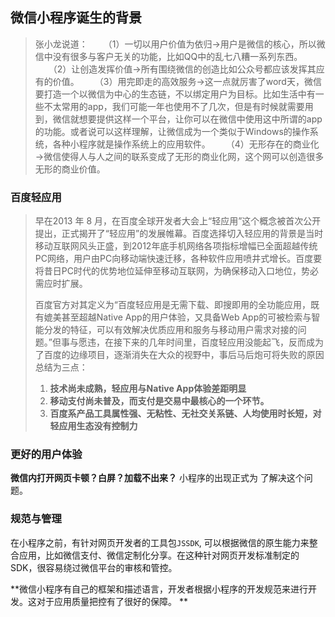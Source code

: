 ## 微信小程序诞生的背景

> 张小龙说道：
　　（1）一切以用户价值为依归→用户是微信的核心，所以微信中没有很多与客户无关的功能，比如QQ中的乱七八糟一系列东西。
　　（2）让创造发挥价值→所有围绕微信的创造比如公众号都应该发挥其应有的价值。
　　（3）用完即走的高效服务→这一点就厉害了word天，微信要打造一个以微信为中心的生态链，不以绑定用户为目标。比如生活中有一些不太常用的app，我们可能一年也使用不了几次，但是有时候就需要用到，微信就想要提供这样一个平台，让你可以在微信中使用这中所谓的app的功能。或者说可以这样理解，让微信成为一个类似于Windows的操作系统，各种小程序就是操作系统上的应用软件。
　　（4）无形存在的商业化→微信使得人与人之间的联系变成了无形的商业化网，这个网可以创造很多无形的商业价值。

### 百度轻应用

> 早在2013 年 8 月，在百度全球开发者大会上“轻应用”这个概念被首次公开提出，正式揭开了“轻应用”的发展帷幕。百度选择切入轻应用的背景是当时移动互联网风头正盛，到2012年底手机网络各项指标增幅已全面超越传统PC网络，用户由PC向移动端快速迁移，各种软件应用喷井式增长。百度要将昔日PC时代的优势地位延伸至移动互联网，为确保移动入口地位，势必需应时扩展。
>
> 百度官方对其定义为“百度轻应用是无需下载、即搜即用的全功能应用，既有媲美甚至超越Native App的用户体验，又具备Web App的可被检索与智能分发的特征，可以有效解决优质应用和服务与移动用户需求对接的问题。”但事与愿违，在接下来的几年时间里，百度轻应用没能起飞，反而成为了百度的边缘项目，逐渐消失在大众的视野中，事后马后炮可将失败的原因总结为三点：
>
> 1. **技术尚未成熟，轻应用与Native App体验差距明显**
> 2. **移动支付尚未普及，而支付是交易中最核心的一个环节。**
> 3. **百度系产品工具属性强、无粘性、无社交关系链、人均使用时长短，对轻应用生态没有控制力**

### 更好的用户体验

**微信内打开网页卡顿？白屏？加载不出来？** 小程序的出现正式为 了解决这个问题。

### 规范与管理

在小程序之前，有针对网页开发者的工具包`JSSDK`, 可以根据微信的原生能力来整合应用，比如微信支付、微信定制化分享。在这种针对网页开发标准制定的SDK，很容易绕过微信平台的审核和管控。

**微信小程序有自己的框架和描述语言，开发者根据小程序的开发规范来进行开发。这对于应用质量把控有了很好的保障。 **
